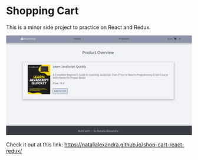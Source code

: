 # Shopping Cart

This is a minor side project to practice on React and Redux.

![project screenshot](./public/img/screenshot-shopping-cart.png)

Check it out at this link: https://natalialexandra.github.io/shop-cart-react-redux/
